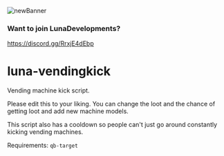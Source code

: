 ![newBanner](https://user-images.githubusercontent.com/52039113/176376396-08f0e002-2eaa-463b-af11-e2a367496372.jpg)

### Want to join LunaDevelopments?
https://discord.gg/RrxjE4dEbp

# luna-vendingkick

Vending machine kick script.

Please edit this to your liking. You can change the loot and the chance of getting loot and add new machine models.

This script also has a cooldown so people can't just go around constantly kicking vending machines.

Requirements: `qb-target`